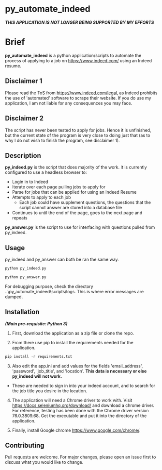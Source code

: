 # py_automate_indeed

***THIS APPLICATION IS NOT LONGER BEING SUPPORTED BY MY EFFORTS***

# Brief

**py_automate_indeed** is a python application/scripts to automate the process of applying to a job on https://www.indeed.com/ using an Indeed resume.

## Disclaimer 1

Please read the ToS from https://www.indeed.com/legal, as Indeed prohibits the use of 'automated' software to scrape their website. If you do use my application, I am not liable for any consequences you may face.

## Disclaimer 2

The script has never been tested to apply for jobs. Hence it is unfinished, but the current state of the program is very close to doing just that (as to why I do not wish to finish the program, see disclaimer 1).

## Description

**py_indeed.py** is the script that does majority of the work. It is currently configured to use a headless browser to:
 * Login in to Indeed
 * Iterate over each page pulling jobs to apply for
 * Parse for jobs that can be applied for using an Indeed Resume
 * Attempts to apply to each job
    - Each job could have supplement questions, the questions that the script cannot answer are stored into a database file
 * Continues to until the end of the page, goes to the next page and repeats

**py_answer.py** is the script to use for interfacing with questions pulled from py_indeed.

## Usage

py_indeed and py_answer can both be ran the same way.

```python
python py_indeed.py
```

```python
python py_answer.py
```

For debugging purpose, check the directory ..\py_automate_indeed\scripts\logs. This is where error messages are dumped.

## Installation

***(Main pre-requisite: Python 3)***

1. First, download the application as a zip file or clone the repo.

2. From there use pip to install the requirements needed for the application.

```python
pip install -r requirements.txt
```

3. Also edit the app.ini and add values for the fields 'email_address', 'password', 'job_title', and 'location'. **This data is necessary or else py_indeed will not work.**
- These are needed to sign in into your indeed account, and to search for the job title you desire in the location.

4. The application will need a Chrome driver to work with. Visit https://docs.seleniumhq.org/download/ and download a chrome driver. For reference, testing has been done with the Chrome driver version 76.0.3809.68. Get the executable and put it into the directory of the application.

5. Finally, install Google chrome https://www.google.com/chrome/.

## Contributing
Pull requests are welcome. For major changes, please open an issue first to discuss what you would like to change.
